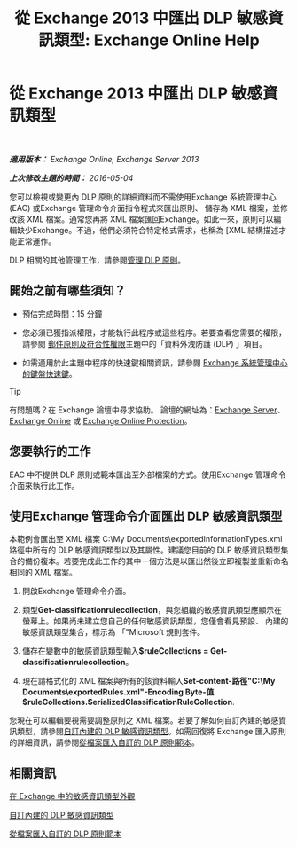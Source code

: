 ﻿---
title: '從 Exchange 2013 中匯出 DLP 敏感資訊類型: Exchange Online Help'
TOCTitle: 從 Exchange 匯出 DLP 敏感資訊類型
ms:assetid: 8f02fbc2-dd1c-4276-be1a-517a43fe39b2
ms:mtpsurl: https://technet.microsoft.com/zh-tw/library/Dn479225(v=EXCHG.150)
ms:contentKeyID: 59637258
ms.date: 05/23/2018
mtps_version: v=EXCHG.150
ms.translationtype: MT
---

# 從 Exchange 2013 中匯出 DLP 敏感資訊類型

 

_<strong>適用版本：</strong> Exchange Online, Exchange Server 2013_

_<strong>上次修改主題的時間：</strong> 2016-05-04_

您可以檢視或變更內 DLP 原則的詳細資料而不需使用Exchange 系統管理中心 (EAC) 或Exchange 管理命令介面指令程式來匯出原則、 儲存為 XML 檔案，並修改該 XML 檔案。通常您再將 XML 檔案匯回Exchange。如此一來，原則可以編輯缺少Exchange。不過，他們必須符合特定格式需求，也稱為 \[XML 結構描述才能正常運作。

DLP 相關的其他管理工作，請參閱[管理 DLP 原則](manage-dlp-policies-exchange-2013-help.md)。

## 開始之前有哪些須知？

  - 預估完成時間：15 分鐘

  - 您必須已獲指派權限，才能執行此程序或這些程序。若要查看您需要的權限，請參閱 [郵件原則及符合性權限](messaging-policy-and-compliance-permissions-exchange-2013-help.md)主題中的「資料外洩防護 (DLP) 」項目。

  - 如需適用於此主題中程序的快速鍵相關資訊，請參閱 [Exchange 系統管理中心的鍵盤快速鍵](keyboard-shortcuts-in-the-exchange-admin-center-exchange-online-protection-help.md)。


> [!TIP]  
> 有問題嗎？在 Exchange 論壇中尋求協助。 論壇的網址為：<a href="https://go.microsoft.com/fwlink/p/?linkid=60612">Exchange Server</a>、 <a href="https://go.microsoft.com/fwlink/p/?linkid=267542">Exchange Online</a> 或 <a href="https://go.microsoft.com/fwlink/p/?linkid=285351">Exchange Online Protection</a>。




## 您要執行的工作

EAC 中不提供 DLP 原則或範本匯出至外部檔案的方式。使用Exchange 管理命令介面來執行此工作。

## 使用Exchange 管理命令介面匯出 DLP 敏感資訊類型

本範例會匯出至 XML 檔案 C:\\My Documents\\exportedInformationTypes.xml 路徑中所有的 DLP 敏感資訊類型以及其屬性。建議您目前的 DLP 敏感資訊類型集合的備份複本。若要完成此工作的其中一個方法是以匯出然後立即複製並重新命名相同的 XML 檔案。

1.  開啟Exchange 管理命令介面。

2.  類型<strong>Get-classificationrulecollection</strong>，與您組織的敏感資訊類型應顯示在螢幕上。如果尚未建立您自己的任何敏感資訊類型，您僅會看見預設、 內建的敏感資訊類型集合，標示為 「"Microsoft 規則套件。

3.  儲存在變數中的敏感資訊類型輸入<strong>$ruleCollections = Get-classificationrulecollection</strong>。

4.  現在請格式化的 XML 檔案與所有的該資料輸入<strong>Set-content-路徑"C:\\My Documents\\exportedRules.xml"-Encoding Byte-值 $ruleCollections.SerializedClassificationRuleCollection</strong>.

您現在可以編輯要視需要調整原則之 XML 檔案。若要了解如何自訂內建的敏感資訊類型，請參閱[自訂內建的 DLP 敏感資訊類型](customize-the-built-in-dlp-sensitive-information-types-exchange-2013-help.md)。如需回復將 Exchange 匯入原則的詳細資訊，請參閱[從檔案匯入自訂的 DLP 原則範本](import-a-custom-dlp-policy-template-from-a-file-exchange-2013-help.md)。

## 相關資訊

[在 Exchange 中的敏感資訊類型外觀](what-the-sensitive-information-types-in-exchange-look-for-exchange-online-help.md)

[自訂內建的 DLP 敏感資訊類型](customize-the-built-in-dlp-sensitive-information-types-exchange-2013-help.md)

[從檔案匯入自訂的 DLP 原則範本](import-a-custom-dlp-policy-template-from-a-file-exchange-2013-help.md)

